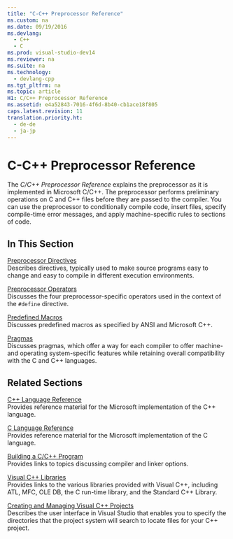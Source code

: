 ```yaml
---
title: "C-C++ Preprocessor Reference"
ms.custom: na
ms.date: 09/19/2016
ms.devlang: 
  - C++
  - C
ms.prod: visual-studio-dev14
ms.reviewer: na
ms.suite: na
ms.technology: 
  - devlang-cpp
ms.tgt_pltfrm: na
ms.topic: article
H1: C/C++ Preprocessor Reference
ms.assetid: e4a52843-7016-4f6d-8b40-cb1ace18f805
caps.latest.revision: 11
translation.priority.ht: 
  - de-de
  - ja-jp
---
```

# C-C++ Preprocessor Reference
The *C/C++ Preprocessor Reference* explains the preprocessor as it is implemented in Microsoft C/C++. The preprocessor performs preliminary operations on C and C++ files before they are passed to the compiler. You can use the preprocessor to conditionally compile code, insert files, specify compile-time error messages, and apply machine-specific rules to sections of code.  
  
## In This Section  
 [Preprocessor Directives](../vs140/Preprocessor-Directives.md)  
 Describes directives, typically used to make source programs easy to change and easy to compile in different execution environments.  
  
 [Preprocessor Operators](../vs140/Preprocessor-Operators.md)  
 Discusses the four preprocessor-specific operators used in the context of the `#define` directive.  
  
 [Predefined Macros](../vs140/Predefined-Macros.md)  
 Discusses predefined macros as specified by ANSI and Microsoft C++.  
  
 [Pragmas](../vs140/Pragma-Directives-and-the-__Pragma-Keyword.md)  
 Discusses pragmas, which offer a way for each compiler to offer machine- and operating system-specific features while retaining overall compatibility with the C and C++ languages.  
  
## Related Sections  
 [C++ Language Reference](../vs140/C---Language-Reference.md)  
 Provides reference material for the Microsoft implementation of the C++ language.  
  
 [C Language Reference](../vs140/C-Language-Reference.md)  
 Provides reference material for the Microsoft implementation of the C language.  
  
 [Building a C/C++ Program](../vs140/C-C---Building-Reference.md)  
 Provides links to topics discussing compiler and linker options.  
  
 [Visual C++ Libraries](assetId:///fec23c40-10c0-4857-9cdc-33a3b99b30ae)  
 Provides links to the various libraries provided with Visual C++, including ATL, MFC, OLE DB, the C run-time library, and the Standard C++ Library.  
  
 [Creating and Managing Visual C++ Projects](../vs140/Creating-and-Managing-Visual-C---Projects.md)  
 Describes the user interface in Visual Studio that enables you to specify the directories that the project system will search to locate files for your C++ project.